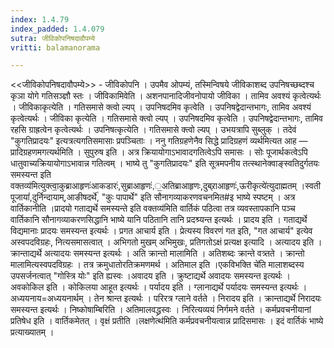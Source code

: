 ```yaml
---
index: 1.4.79
index_padded: 1.4.079
sutra: जीविकोपनिषदावौपम्ये
vritti: balamanorama

---
```

<<जीविकोपनिषदावौपम्ये>> - जीविकोपनि । उपमैव ओपम्यं, तस्मिन्विषये जीविकाशब्द उपनिषच्छब्दश्च कृञा योगे गतिसञ्ज्ञौ स्तः । जीविकामिवेति । अशनपानादिजीवनोपायो जीविका । तामिव अवश्यं कृत्वेत्यर्थः । जीविकाकृत्येति । गतिसमासे क्त्वो ल्यप् । उपनिषदमिव कृत्वेति । उपनिषद्वेदान्तभागः, तामिव अवश्यं कृत्वेत्यर्थः । जीविका कृत्येति । गतिसमासे क्त्वो ल्यप् । उपनिषदमिव कृत्वेति । उपनिषद्वेदान्तभागः, तामिव रहसि ग्राह्रत्वेन कृत्वेत्यर्थः । उपनिषत्कृत्येति । गतिसमासे क्त्वो ल्यप् । उभयत्रापि सुब्लुक् । तदेवं "कुगतिप्रादयः" इत्यत्रत्यगतिसमासाः प्रपञ्चिताः । ननु गतिग्रहणेनैव सिद्धे प्रादिग्रहणं व्यर्थमित्यत आह — प्रादिग्रहणमगत्यर्थमिति । सुपुरुष इति । अत्र क्रियायोगाऽभावादगतित्वेऽपि समासः । सोः पूजार्थकत्वेऽपि धातुवाच्यक्रियायोगाऽभावान्न गतित्वम् । भाष्ये तु "कुगतिप्रादयः" इति सूत्रमपनीय तत्स्थानेक्वाङ्स्वतिदुर्गतयः समस्यन्त इति वक्तव्य॑मित्युक्त्वा॒कुब्राआहृणः॑आकडारः॑,सुब्राआहृणः॑,॒अतिब्राआहृणः,दुब्र्राआहृणः॑,ऊरीकृत्ये॑त्युदाह्मतम् ।स्वती पूजायां॑,दुर्निन्दायाम्,आङीषदर्थे॑, "कुः पापार्थे" इति सौनागव्याकरणवचनमित#इ भाष्ये स्पष्टम् । अत्र वार्तिकानीति ।प्रादयो गताद्यर्थे समस्यन्ते इति वक्तव्य॑मिति वार्तिकं पठित्वा तत्र व्यवस्तापकानि पञ्च वार्तिकानि सौनागव्याकरणसिद्धानि भाष्ये यानि पठितानि तानि प्रदश्र्यन्त इत्यर्थः । प्रादय इति । गताद्यर्थे विद्यमानाः प्रादयः समस्यन्त इत्यर्थः । प्रगत आचार्य इति । प्रेत्यस्य विवरणं गत इति, "गत आचार्य" इत्येव अस्वपदविग्रहः, नित्यसमासत्वात् । अभिगतो मुखम् अभिमुखः, प्रतिगतोऽक्षं प्रत्यक्ष इत्यादि । अत्यादय इति । क्रान्ताद्यर्थे अत्यादयः समस्यन्त इत्यर्थः । अति क्रान्तो मालामिति । अतिशब्दः क्रान्ते वत्र्तते । क्रान्तो मालामित्यस्वपदविग्रहः । तत्र क्रमुधातोरतिक्रमणमर्थ । अतिमाल इति ।एकविभक्ति चे॑ति मालाशब्दस्य उपसर्जनत्वात् "गोस्त्रि योः" इति ह्यस्वः ।अवादय इति । क्रुष्टाद्यर्थे अवादयः समस्यन्त इत्यर्थः । अवकोकिल इति । कोकिलया आहूत इत्यर्थः । पर्यादय इति । ग्लानाद्यर्थे पर्यादयः समस्यन्त इत्यर्थः । अध्ययनाय=अध्ययनार्थम् । तेन श्रान्त इत्यर्थः । परिरत्र ग्लाने वर्तते । निरादय इति । क्रान्ताद्यर्थे निरादयः समस्यन्त इत्यर्थः । निष्कोषाम्बिरिति । अतिमालवद्ध्रस्वः । निरित्यव्ययं निर्गमने वर्तते । कर्मप्रवचनीयानां प्रतिषेध इति । वार्तिकमेतत् । वृक्षं प्रतीति ।लक्षणेत्थ॑मिति कर्मप्रवचनीयत्वान्न प्रादिसमासः । इदं वार्तिकं भाष्ये प्रत्याख्यातम् । 